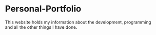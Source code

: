# Personal-Portfolio
This website holds my information about the development, programming and all the other things I have done.

